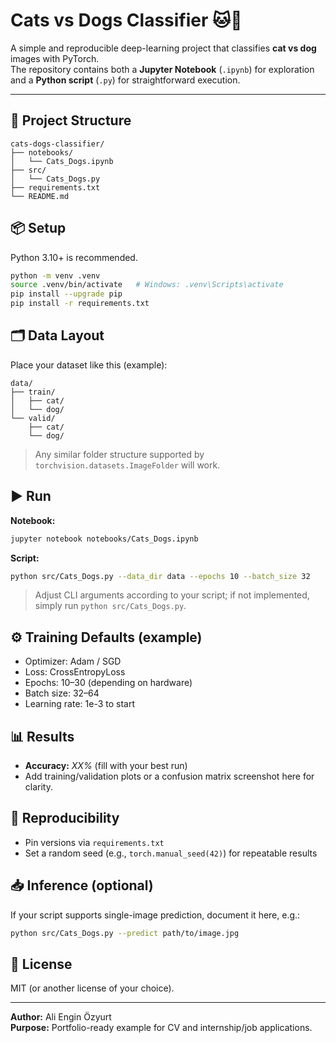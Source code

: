 # Cats vs Dogs Classifier 🐱🐶

A simple and reproducible deep-learning project that classifies **cat vs dog** images with PyTorch.  
The repository contains both a **Jupyter Notebook** (`.ipynb`) for exploration and a **Python script** (`.py`) for straightforward execution.

---

## 📁 Project Structure
```
cats-dogs-classifier/
├── notebooks/
│   └── Cats_Dogs.ipynb
├── src/
│   └── Cats_Dogs.py
├── requirements.txt
└── README.md
```

## 📦 Setup
Python 3.10+ is recommended.
```bash
python -m venv .venv
source .venv/bin/activate   # Windows: .venv\Scripts\activate
pip install --upgrade pip
pip install -r requirements.txt
```

## 🗂️ Data Layout
Place your dataset like this (example):
```
data/
├── train/
│   ├── cat/
│   └── dog/
└── valid/
    ├── cat/
    └── dog/
```
> Any similar folder structure supported by `torchvision.datasets.ImageFolder` will work.

## ▶️ Run
**Notebook:**
```bash
jupyter notebook notebooks/Cats_Dogs.ipynb
```

**Script:**
```bash
python src/Cats_Dogs.py --data_dir data --epochs 10 --batch_size 32
```
> Adjust CLI arguments according to your script; if not implemented, simply run `python src/Cats_Dogs.py`.

## ⚙️ Training Defaults (example)
- Optimizer: Adam / SGD  
- Loss: CrossEntropyLoss  
- Epochs: 10–30 (depending on hardware)  
- Batch size: 32–64  
- Learning rate: 1e-3 to start

## 📊 Results
- **Accuracy:** _XX%_ (fill with your best run)  
- Add training/validation plots or a confusion matrix screenshot here for clarity.

## 🔁 Reproducibility
- Pin versions via `requirements.txt`  
- Set a random seed (e.g., `torch.manual_seed(42)`) for repeatable results

## 📥 Inference (optional)
If your script supports single-image prediction, document it here, e.g.:
```bash
python src/Cats_Dogs.py --predict path/to/image.jpg
```

## 🧾 License
MIT (or another license of your choice).

---
**Author:** Ali Engin Özyurt  
**Purpose:** Portfolio-ready example for CV and internship/job applications.
